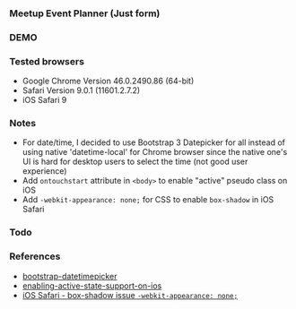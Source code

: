 ### Meetup Event Planner (Just form)

### DEMO

### Tested browsers
- Google Chrome Version 46.0.2490.86 (64-bit)
- Safari Version 9.0.1 (11601.2.7.2)
- iOS Safari 9

### Notes
- For date/time, I decided to use Bootstrap 3 Datepicker for all instead of using native 'datetime-local' for Chrome browser since the native one's UI is hard for desktop users to select the time (not good user experience)
- Add `ontouchstart` attribute in `<body>` to enable "active" pseudo class on iOS
- Add `-webkit-appearance: none;` for CSS to enable `box-shadow` in iOS Safari

### Todo

### References
- [bootstrap-datetimepicker](https://github.com/smalot/bootstrap-datetimepicker)
- [enabling-active-state-support-on-ios](https://developers.google.com/web/fundamentals/design-and-ui/input/touch/active-states?hl=en#enabling-active-state-support-on-ios)
- [iOS Safari - box-shadow issue `-webkit-appearance: none;`](http://stackoverflow.com/questions/21401766/box-shadow-not-shown-on-safari-mobile-on-ios-7-in-landscape/26687797#26687797)

